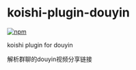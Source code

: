 # koishi-plugin-douyin

[![npm](https://img.shields.io/npm/v/koishi-plugin-douyin?style=flat-square)](https://www.npmjs.com/package/koishi-plugin-douyin)

koishi plugin for douyin

解析群聊的douyin视频分享链接
